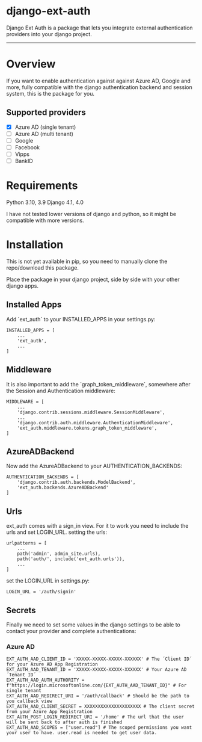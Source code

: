 # django-ext-auth
Django Ext Auth is a package that lets you integrate external authentication providers into your django project.

---
# Overview
If you want to enable authentication against against Azure AD, Google and more, fully compatible with the django authentication backend and session system, this is the package for you.

## Supported providers
- [X] Azure AD (single tenant)
- [ ] Azure AD (multi tenant)
- [ ] Google
- [ ] Facebook
- [ ] Vipps
- [ ] BankID

# Requirements
Python 3.10, 3.9
Django 4.1, 4.0

I have not tested lower versions of django and python, so it might be compatible with more versions.

# Installation
This is not yet available in pip, so you need to manually clone the repo/download this package.

Place the package in your django project, side by side with your other django apps.

## Installed Apps
Add ´ext_auth´ to your INSTALLED_APPS in your settings.py:
```
INSTALLED_APPS = [
    ...
    'ext_auth',
    ...
]
```
## Middleware
It is also important to add the ´graph_token_middleware´, somewhere after the Session and Authentication middleware:
```
MIDDLEWARE = [
    ...
    'django.contrib.sessions.middleware.SessionMiddleware',
    ...
    'django.contrib.auth.middleware.AuthenticationMiddleware',
    'ext_auth.middleware.tokens.graph_token_middleware',
]
```
## AzureADBackend
Now add the AzureADBackend to your AUTHENTICATION_BACKENDS:
```
AUTHENTICATION_BACKENDS = [
    'django.contrib.auth.backends.ModelBackend',
    'ext_auth.backends.AzureADBackend'
]
```

## Urls
ext_auth comes with a sign_in view. For it to work you need to include the urls and set LOGIN_URL.
setting the urls:
```
urlpatterns = [
    ...
    path('admin', admin_site.urls),
    path('auth/', include('ext_auth.urls')),
    ...
]
```

set the LOGIN_URL in settings.py:
```
LOGIN_URL = '/auth/signin'
```

## Secrets
Finally we need to set some values in the django settings to be able to contact your provider and complete authentications:
### Azure AD
```
EXT_AUTH_AAD_CLIENT_ID = 'XXXXX-XXXXX-XXXXX-XXXXXX' # The ´Client ID´ for your Azure AD App Registration
EXT_AUTH_AAD_TENANT_ID = 'XXXXX-XXXXX-XXXXX-XXXXXX' # Your Azure AD ´Tenant ID´
EXT_AUTH_AAD_AUTH_AUTHORITY = f"https://login.microsoftonline.com/{EXT_AUTH_AAD_TENANT_ID}" # For single tenant 
EXT_AUTH_AAD_REDIRECT_URI = '/auth/callback' # Should be the path to you callback view
EXT_AUTH_AAD_CLIENT_SECRET = XXXXXXXXXXXXXXXXXXXXX # The client secret from your Azure App Registration
EXT_AUTH_POST_LOGIN_REDIRECT_URI = '/home' # The url that the user will be sent back to after auth is finished
EXT_AUTH_AAD_SCOPES = ["user.read"] # The scoped permissions you want your user to have. user.read is needed to get user data.
```
